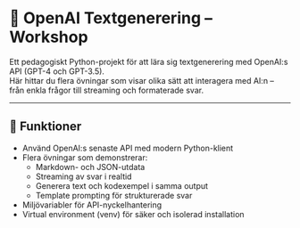 # 🤖 OpenAI Textgenerering – Workshop

Ett pedagogiskt Python-projekt för att lära sig textgenerering med OpenAI:s API (GPT-4 och GPT-3.5).  
Här hittar du flera övningar som visar olika sätt att interagera med AI:n – från enkla frågor till streaming och formaterade svar.

---

## 🚀 Funktioner

- Använd OpenAI:s senaste API med modern Python-klient
- Flera övningar som demonstrerar:
  - Markdown- och JSON-utdata
  - Streaming av svar i realtid
  - Generera text och kodexempel i samma output
  - Template prompting för strukturerade svar
- Miljövariabler för API-nyckelhantering
- Virtual environment (venv) för säker och isolerad installation



